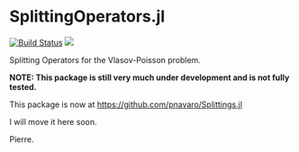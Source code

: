 # SplittingOperators.jl

[![Build Status](https://travis-ci.org/JuliaVlasov/SplittingOperators.jl.svg?branch=master)](https://travis-ci.org/JuliaVlasov/SplittingOperators.jl)
[![](https://img.shields.io/badge/docs-dev-blue.svg)](https://juliavlasov.github.io/SplittingOperators.jl/dev)

Splitting Operators for the Vlasov-Poisson problem.

**NOTE: This package is still very much under development and is not fully tested.**

This package is now at https://github.com/pnavaro/Splittings.jl

I will move it here soon.

Pierre.
